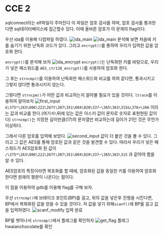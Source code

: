# CCE 2

sqlconnect라는 elf파일이 주어진다
이 파일은 암호 검사를 하며, 암호 검사를 통과한다면 sql데이터베이스에 접근할수 있다.
이때 올바른 암호가 이 문제의 flag이다.

우선 ida를 이용해 디컴파일 하였다.
![ida_main](ida_main0.PNG)
![ida_main](ida_main.PNG)
분석해 보면 처음에 키를 숨기기 위한 난독화 코드가 있다.
그리고 `encrypt()`를 통하여 우리가 입력한 값을 암호화 한다.

`encrypt()`를 분석해 보자
![ida_encrypt](ida_encrypt.PNG)
`encrypt()`는 난독화한 키를 바탕으로, 우리가 넣은 패스워드를 `AES_ctr128_encrypt()`를 사용하여 암호화 한다.

그 후는 `strncmp()`를 이용하여 난독화한 패스워드와 비교를 하여 같다면, 통과시키고 그렇지 않다면 통과시키지 않는다.

그렇다면 `strncpm()`가 어떤 값과 비교하는지 알아볼 필요가 있을 것이다.
`ltrace`를 이용하여 알아보자
![first_input](first_input.PNG)
`&\375*\263\006\222\267t\307\351\004\020\337~\365\363\315&\376>\266`
이라는 값과 비교를 한다.(여기서`\`뒤에 있는 값은 아스키 값이 문자로 숫자로 표현현된 값이다)
`strncmp()`는 지정한 길이만큼(17)의 문자열만 비교하는데 길이가 21인 것은 무언가 이상하다.

그래서 다른 암호를 입력해 보았다.
![second_input](second_input.PNG)
값이 더 붙은 것을 볼 수 있다. 그리고 그 값은 AES를 통해 암호된 값과 같은 것을 발견할 수 있다.
따라서 우리가 넣은 패스워드가 AES암호화 된 값이
`/\375*\263\006\222\267t\307\351\004\020\337~\365\363\315`
과 같아야 함을 알 수 있다.

AES암호의 특징이라면 복호화를 할 때에, 암호화된 값을 동일한 키를 이용하여 암호화 한다면 원래의 평문이 나온다는 점이다.

이 점을 이용하여 gdb를 이용해 flag를 구해 보자.

우선 `strncmp()`에 브레이크 포인트(BP)를 걸고, 위의 값을 넣은후 진행을 시킨다면, BP에서 복화화된 값을 얻을 수 있을 것이다.
저 값을 넣기 위해`scanf()`에 BP를 걸고 값을 입력하였다.
![scanf_modify](scanf_modify.PNG)
입력 완료

BP를 벗어나서 `strncmp()`에서 플래그를 확인하자
![get_flag](get_flag.PNG)
플래그 hwaianchocolate를 확인
